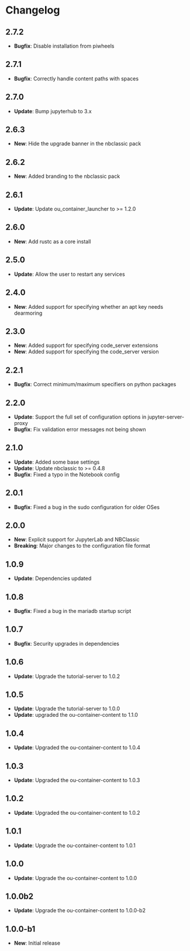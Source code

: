 # Changelog

## 2.7.2

* **Bugfix**: Disable installation from piwheels

## 2.7.1

* **Bugfix**: Correctly handle content paths with spaces

## 2.7.0

* **Update**: Bump jupyterhub to 3.x

## 2.6.3

* **New**: Hide the upgrade banner in the nbclassic pack

## 2.6.2

* **New**: Added branding to the nbclassic pack

## 2.6.1

* **Update**: Update ou_container_launcher to >= 1.2.0

## 2.6.0

* **New**: Add rustc as a core install

## 2.5.0

* **Update**: Allow the user to restart any services

## 2.4.0

* **New**: Added support for specifying whether an apt key needs dearmoring

## 2.3.0

* **New**: Added support for specifying code_server extensions
* **New**: Added support for specifying the code_server version

## 2.2.1

* **Bugfix**: Correct minimum/maximum specifiers on python packages

## 2.2.0

* **Update**: Support the full set of configuration options in jupyter-server-proxy
* **Bugfix**: Fix validation error messages not being shown

## 2.1.0

* **Update**: Added some base settings
* **Update**: Update nbclassic to >= 0.4.8
* **Bugfix**: Fixed a typo in the Notebook config

## 2.0.1

* **Bugfix**: Fixed a bug in the sudo configuration for older OSes

## 2.0.0

* **New**: Explicit support for JupyterLab and NBClassic
* **Breaking**: Major changes to the configuration file format

## 1.0.9

* **Update**: Dependencies updated

## 1.0.8

* **Bugfix**: Fixed a bug in the mariadb startup script

## 1.0.7

* **Bugfix**: Security upgrades in dependencies

## 1.0.6

* **Update**: Upgrade the tutorial-server to 1.0.2

## 1.0.5

* **Update**: Upgrade the tutorial-server to 1.0.0
* **Update**: upgraded the ou-container-content to 1.1.0

## 1.0.4

* **Update**: Upgraded the ou-container-content to 1.0.4

## 1.0.3

* **Update**: Upgraded the ou-container-content to 1.0.3

## 1.0.2

* **Update**: Upgraded the ou-container-content to 1.0.2

## 1.0.1

* **Update**: Upgrade the ou-container-content to 1.0.1

## 1.0.0

* **Update**: Upgrade the ou-container-content to 1.0.0

## 1.0.0b2

* **Update**: Upgrade the ou-container-content to 1.0.0-b2

## 1.0.0-b1

* **New**: Initial release
